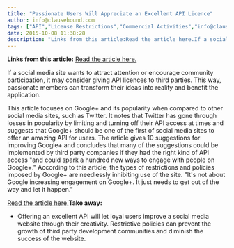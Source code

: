 ```yaml
---
title: "Passionate Users Will Appreciate an Excellent API Licence"
author: info@clausehound.com
tags: ["API","License Restrictions","Commercial Activities","info@clausehound.com"]
date: 2015-10-08 11:38:28
description: "Links from this article:Read the article here.If a social media site wants to attract attention or encourage community participation, it may consider giving..."
---
```


**Links from this article:**
[Read the article here.](http://www.computerworld.com/article/2917780/social-media/10-ways-to-fix-google.html)

If a social media site wants to attract attention or encourage community participation, it may consider giving API licences to third parties. This way, passionate members can transform their ideas into reality and benefit the application.

This article focuses on Google+ and its popularity when compared to other social media sites, such as Twitter. It notes that Twitter has gone through losses in popularity by limiting and turning off their API access at times and suggests that Google+ should be one of the first of social media sites to offer an amazing API for users. The article gives 10 suggestions for improving Google+ and concludes that many of the suggestions could be implemented by third party companies if they had the right kind of API access "and could spark a hundred new ways to engage with people on Google+." According to this article, the types of restrictions and policies imposed by Google+ are needlessly inhibiting use of the site. "It's not about Google increasing engagement on Google+. It just needs to get out of the way and let it happen."

[Read the article here.](http://www.computerworld.com/article/2917780/social-media/10-ways-to-fix-google.html)**Take away:**
- Offering an excellent API will let loyal users improve a social media website through their creativity. Restrictive policies can prevent the growth of third party development communities and diminish the success of the website.